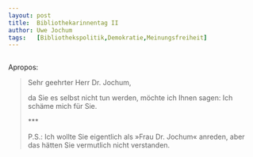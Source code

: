 ```yaml
---
layout:	post
title:	Bibliothekarinnentag II
author:	Uwe Jochum
tags:   [Bibliothekspolitik,Demokratie,Meinungsfreiheit]
---
```


<img
src="http://vg07.met.vgwort.de/na/79ccc0f930934c8f98a715b6d38e38ab"
width="1" height="1" alt="">	

Apropos:

> Sehr geehrter Herr Dr. Jochum,
> 
> da Sie es selbst nicht tun werden, möchte ich Ihnen sagen: Ich
> schäme mich für Sie.
>
> &#42;&#42;&#42;
>
> P.S.: Ich wollte Sie eigentlich als »Frau Dr. Jochum« anreden,
> aber das hätten Sie vermutlich nicht verstanden.


